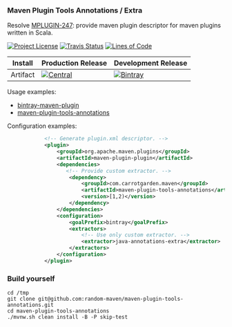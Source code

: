
### Maven Plugin Tools Annotations / Extra

Resolve [MPLUGIN-247](https://issues.apache.org/jira/browse/MPLUGIN-247): 
provide maven plugin descriptor for maven plugins written in Scala.

[![Project License][licence_icon]][licence_link]
[![Travis Status][travis_icon]][travis_link]
[![Lines of Code][tokei_basic_icon]][tokei_basic_link]

| Install  | Production Release | Development Release |
|----------|--------------------|---------------------|
| Artifact | [![Central][central_icon]][central_link] | [![Bintray][bintray_icon]][bintray_link] | 

Usage examples:
* [bintray-maven-plugin](https://github.com/random-maven/bintray-maven-plugin)
* [maven-plugin-tools-annotations](https://github.com/random-maven/maven-plugin-tools-annotations)

Configuration examples:

```xml
            <!-- Generate plugin.xml descriptor. -->
            <plugin>
                <groupId>org.apache.maven.plugins</groupId>
                <artifactId>maven-plugin-plugin</artifactId>
                <dependencies>
                   <!-- Provide custom extractor. -->
                    <dependency>
                        <groupId>com.carrotgarden.maven</groupId>
                        <artifactId>maven-plugin-tools-annotations</artifactId>
                        <version>[1,2)</version>
                    </dependency>
                </dependencies>
                <configuration>
                    <goalPrefix>bintray</goalPrefix>
                    <extractors>
                        <!-- Use only custom extractor. -->
                        <extractor>java-annotations-extra</extractor>
                    </extractors>
                </configuration>
            </plugin>

```

### Build yourself

```
cd /tmp
git clone git@github.com:random-maven/maven-plugin-tools-annotations.git
cd maven-plugin-tools-annotations
./mvnw.sh clean install -B -P skip-test
```



[licence_icon]: https://img.shields.io/github/license/random-maven/maven-plugin-tools-annotations.svg?label=License
[licence_link]: http://www.apache.org/licenses/

[travis_icon]: https://travis-ci.org/random-maven/maven-plugin-tools-annotations.svg
[travis_link]: https://travis-ci.org/random-maven/maven-plugin-tools-annotations/builds

[tokei_basic_icon]: https://tokei.rs/b1/github/random-maven/maven-plugin-tools-annotations
[tokei_basic_link]: https://github.com/random-maven/maven-plugin-tools-annotations 

[central_icon]: https://maven-badges.herokuapp.com/maven-central/com.carrotgarden.maven/maven-plugin-tools-annotations/badge.svg?style=plastic
[central_link]: https://maven-badges.herokuapp.com/maven-central/com.carrotgarden.maven/maven-plugin-tools-annotations

[bintray_icon]: https://api.bintray.com/packages/random-maven/maven/maven-plugin-tools-annotations/images/download.svg
[bintray_link]: https://bintray.com/random-maven/maven/maven-plugin-tools-annotations/_latestVersion
